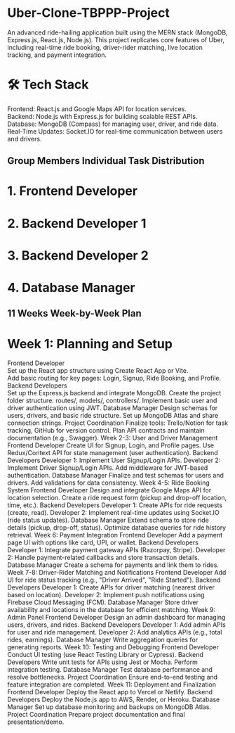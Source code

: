 # Uber-Clone-TBPPP-Project
An advanced ride-hailing application built using the MERN stack (MongoDB, Express.js, React.js, Node.js). This project replicates core features of Uber, including real-time ride booking, driver-rider matching, live location tracking, and payment integration.

# 🛠️ Tech Stack
Frontend: React.js and Google Maps API for location services. <br/>
Backend: Node.js with Express.js for building scalable REST APIs. <br/>
Database: MongoDB (Compass) for managing user, driver, and ride data. <br/>
Real-Time Updates: Socket.IO for real-time communication between users and drivers. <br/>

## Group Members Individual Task Distribution <br/>
# 1. Frontend Developer <br/>
# 2. Backend Developer 1 <br/>
# 3. Backend Developer 2 <br/>
# 4. Database Manager <br/>

## 11 Weeks Week-by-Week Plan <br/>

# Week 1: Planning and Setup <br/>
Frontend Developer<br/>
Set up the React app structure using Create React App or Vite.<br/>
Add basic routing for key pages: Login, Signup, Ride Booking, and Profile.<br/>
Backend Developers<br/>
Set up the Express.js backend and integrate MongoDB.
Create the project folder structure: routes/, models/, controllers/.
Implement basic user and driver authentication using JWT.
Database Manager
Design schemas for users, drivers, and basic ride structure.
Set up MongoDB Atlas and share connection strings.
Project Coordination
Finalize tools: Trello/Notion for task tracking, GitHub for version control.
Plan API contracts and maintain documentation (e.g., Swagger).
Week 2-3: User and Driver Management
Frontend Developer
Create UI for Signup, Login, and Profile pages.
Use Redux/Context API for state management (user authentication).
Backend Developers
Developer 1: Implement User Signup/Login APIs.
Developer 2: Implement Driver Signup/Login APIs.
Add middleware for JWT-based authentication.
Database Manager
Finalize and test schemas for users and drivers.
Add validations for data consistency.
Week 4-5: Ride Booking System
Frontend Developer
Design and integrate Google Maps API for location selection.
Create a ride request form (pickup and drop-off location, time, etc.).
Backend Developers
Developer 1: Create APIs for ride requests (create, read).
Developer 2: Implement real-time updates using Socket.IO (ride status updates).
Database Manager
Extend schema to store ride details (pickup, drop-off, status).
Optimize database queries for ride history retrieval.
Week 6: Payment Integration
Frontend Developer
Add a payment page UI with options like card, UPI, or wallet.
Backend Developers
Developer 1: Integrate payment gateway APIs (Razorpay, Stripe).
Developer 2: Handle payment-related callbacks and store transaction details.
Database Manager
Create a schema for payments and link them to rides.
Week 7-8: Driver-Rider Matching and Notifications
Frontend Developer
Add UI for ride status tracking (e.g., "Driver Arrived", "Ride Started").
Backend Developers
Developer 1: Create APIs for driver matching (nearest driver based on location).
Developer 2: Implement push notifications using Firebase Cloud Messaging (FCM).
Database Manager
Store driver availability and locations in the database for efficient matching.
Week 9: Admin Panel
Frontend Developer
Design an admin dashboard for managing users, drivers, and rides.
Backend Developers
Developer 1: Add admin APIs for user and ride management.
Developer 2: Add analytics APIs (e.g., total rides, earnings).
Database Manager
Write aggregation queries for generating reports.
Week 10: Testing and Debugging
Frontend Developer
Conduct UI testing (use React Testing Library or Cypress).
Backend Developers
Write unit tests for APIs using Jest or Mocha.
Perform integration testing.
Database Manager
Test database performance and resolve bottlenecks.
Project Coordination
Ensure end-to-end testing and feature integration are completed.
Week 11: Deployment and Finalization
Frontend Developer
Deploy the React app to Vercel or Netlify.
Backend Developers
Deploy the Node.js app to AWS, Render, or Heroku.
Database Manager
Set up database monitoring and backups on MongoDB Atlas.
Project Coordination
Prepare project documentation and final presentation/demo.
